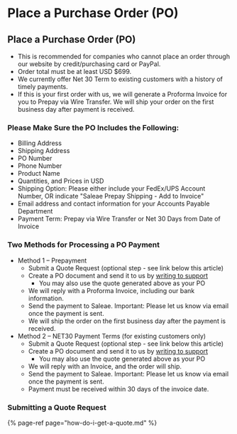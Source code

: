 # Place a Purchase Order \(PO\)

## Place a Purchase Order \(PO\)

* This is recommended for companies who cannot place an order through our website by credit/purchasing card or PayPal.
* Order total must be at least USD $699.
* We currently offer Net 30 Term to existing customers with a history of timely payments. 
* If this is your first order with us, we will generate a Proforma Invoice for you to Prepay via Wire Transfer. We will ship your order on the first business day after payment is received.

### Please Make Sure the PO Includes the Following:

* Billing Address
* Shipping Address
* PO Number
* Phone Number
* Product Name
* Quantities, and Prices in USD
* Shipping Option: Please either include your FedEx/UPS Account Number, OR indicate "Saleae Prepay Shipping - Add to Invoice"
* Email address and contact information for your Accounts Payable Department
* Payment Term: Prepay via Wire Transfer or Net 30 Days from Date of Invoice 

### Two Methods for Processing a PO Payment

* Method 1 – Prepayment
  * Submit a Quote Request \(optional step - see link below this article\)
  * Create a PO document and send it to us by [writing to support](https://contact.saleae.com/hc/en-us/requests/new)​
    * You may also use the quote generated above as your PO
  * We will reply with a Proforma Invoice, including our bank information.
  * Send the payment to Saleae. Important: Please let us know via email once the payment is sent.
  * We will ship the order on the first business day after the payment is received.
* Method 2 – NET30 Payment Terms \(for existing customers only\)
  * Submit a Quote Request \(optional step - see link below this article\)
  * Create a PO document and send it to us by [writing to support](https://contact.saleae.com/hc/en-us/requests/new)
    * You may also use the quote generated above as your PO
  * We will reply with an Invoice, and the order will ship.
  * Send the payment to Saleae. Important: Please let us know via email once the payment is sent.
  * Payment must be received within 30 days of the invoice date.

### Submitting a Quote Request

{% page-ref page="how-do-i-get-a-quote.md" %}









